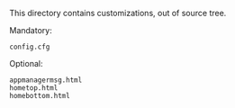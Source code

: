 
This directory contains customizations, out of source tree.

Mandatory:

    config.cfg  

Optional:

    appmanagermsg.html
    hometop.html
    homebottom.html